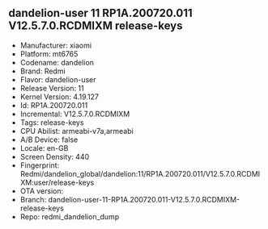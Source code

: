 ## dandelion-user 11 RP1A.200720.011 V12.5.7.0.RCDMIXM release-keys
- Manufacturer: xiaomi
- Platform: mt6765
- Codename: dandelion
- Brand: Redmi
- Flavor: dandelion-user
- Release Version: 11
- Kernel Version: 4.19.127
- Id: RP1A.200720.011
- Incremental: V12.5.7.0.RCDMIXM
- Tags: release-keys
- CPU Abilist: armeabi-v7a,armeabi
- A/B Device: false
- Locale: en-GB
- Screen Density: 440
- Fingerprint: Redmi/dandelion_global/dandelion:11/RP1A.200720.011/V12.5.7.0.RCDMIXM:user/release-keys
- OTA version: 
- Branch: dandelion-user-11-RP1A.200720.011-V12.5.7.0.RCDMIXM-release-keys
- Repo: redmi_dandelion_dump
